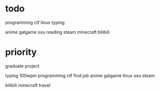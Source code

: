 # todo

programming
ctf
linux
typing

anime
galgame
osu
reading
steam
minecraft
bilibili

# priority

graduate project

typing 100wpm
programming
ctf
find job
anime
galgame
linux
osu
steam

bilibili
minecraft
travel

